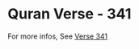 # Quran Verse - 341 

For more infos, See [Verse 341](https://www.quranbookk.com/quran/search?q=341)